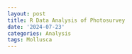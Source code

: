 ```yaml
---
layout: post
title: R Data Analysis of Photosurvey
date: '2024-07-23'
categories: Analysis
tags: Mollusca
---
```

